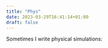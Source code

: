 ```yaml
---
title: "Phys"
date: 2023-03-29T16:41:14+01:00
draft: false
---
```


Sometimes I write physical simulations:
